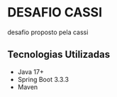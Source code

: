 # DESAFIO CASSI

desafio proposto pela cassi

## Tecnologias Utilizadas

- Java 17+
- Spring Boot 3.3.3
- Maven
